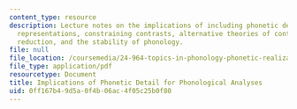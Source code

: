 ```yaml
---
content_type: resource
description: Lecture notes on the implications of including phonetic detail in phonological
  representations, constraining contrasts, alternative theories of contrast, vowel
  reduction, and the stability of phonology.
file: null
file_location: /coursemedia/24-964-topics-in-phonology-phonetic-realization-fall-2006/0ff167b49d5a0f4b06ac4f05c25b0f80_MIT24_964F06_lec06_detail.pdf
file_type: application/pdf
resourcetype: Document
title: Implications of Phonetic Detail for Phonological Analyses
uid: 0ff167b4-9d5a-0f4b-06ac-4f05c25b0f80
---
```

